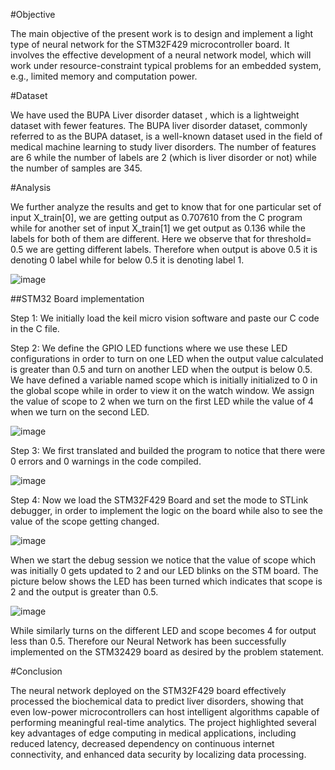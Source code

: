 #Objective

The main objective of the present work is to design and implement a light type of neural
network for the STM32F429 microcontroller board. It involves the effective development
of a neural network model, which will work under resource-constraint typical problems
for an embedded system, e.g., limited memory and computation power.

#Dataset

We have used the BUPA Liver disorder dataset , which is a lightweight dataset with
fewer features. The BUPA liver disorder dataset, commonly referred to as the BUPA
dataset, is a well-known dataset used in the field of medical machine learning to study
liver disorders. The number of features are 6 while the number of labels are 2 (which is
liver disorder or not) while the number of samples are 345.

#Analysis

We further analyze the results and get to know that for one particular set of
input X_train[0], we are getting output as 0.707610 from the C program while for
another set of input X_train[1] we get output as 0.136 while the labels for both of them
are different. Here we observe that for threshold= 0.5 we are getting different labels.
Therefore when output is above 0.5 it is denoting 0 label while for below 0.5 it is
denoting label 1.

![image](https://github.com/pointarcher02/Implementation-of-Neural-Network-using-STM32F429-Board/assets/120496303/3824d50b-ab1d-49b4-8351-e71c8a8d8faa)


##STM32 Board implementation

Step 1: We initially load the keil micro vision software and paste our C code in the C
file.

Step 2: We define the GPIO LED functions where we use these LED configurations in
order to turn on one LED when the output value calculated is greater than 0.5 and turn
on another LED when the output is below 0.5.
We have defined a variable named scope which is initially initialized to 0 in the
global scope while in order to view it on the watch window.
We assign the value of scope to 2 when we turn on the first LED while the value of 4
when we turn on the second LED.

![image](https://github.com/pointarcher02/Implementation-of-Neural-Network-using-STM32F429-Board/assets/120496303/f0435e6d-f64d-4f5e-b0b4-2d3eebfb6587)

Step 3: We first translated and builded the program to notice that there were 0 errors
and 0 warnings in the code compiled.

![image](https://github.com/pointarcher02/Implementation-of-Neural-Network-using-STM32F429-Board/assets/120496303/4292a6e5-94be-49eb-b2b5-dd5fa3036fa2)

Step 4: Now we load the STM32F429 Board and set the mode to STLink debugger, in
order to implement the logic on the board while also to see the value of the scope
getting changed.

![image](https://github.com/pointarcher02/Implementation-of-Neural-Network-using-STM32F429-Board/assets/120496303/bb356969-e1f2-493b-b8a3-882e4becd092)

When we start the debug session we notice that the value of scope which was
initially 0 gets updated to 2 and our LED blinks on the STM board.
The picture below shows the LED has been turned which indicates that scope is 2
and the output is greater than 0.5.

![image](https://github.com/pointarcher02/Implementation-of-Neural-Network-using-STM32F429-Board/assets/120496303/7dcf747b-782e-439e-8eea-c1d66628c7f7)

While similarly turns on the different LED and scope becomes 4 for output less
than 0.5.
Therefore our Neural Network has been successfully implemented on the
STM32429 board as desired by the problem statement.


#Conclusion

The neural network deployed on the STM32F429 board effectively processed the
biochemical data to predict liver disorders, showing that even low-power
microcontrollers can host intelligent algorithms capable of performing meaningful
real-time analytics. The project highlighted several key advantages of edge computing
in medical applications, including reduced latency, decreased dependency on
continuous internet connectivity, and enhanced data security by localizing data
processing.
